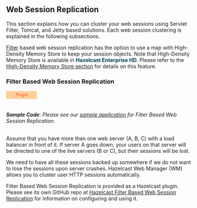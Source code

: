 
## Web Session Replication


This section explains how you can cluster your web sessions using Servlet Filter, Tomcat, and Jetty based solutions. Each web session clustering is explained in the following subsections.

[Filter](#filter-based-web-session-replication) based web session replication has the option to use a map with High-Density Memory Store to keep your session objects. Note that High-Density Memory Store is available in <font color="##153F75">**Hazelcast Enterprise HD**</font>. Please refer to the [High-Density Memory Store section](#high-density-memory-store) for details on this feature.



### Filter Based Web Session Replication

<img src="images/Plugin_New.png" alt="Tomcat Plugin" height="22" width="84">
<br></br>

***Sample Code***: *Please see our <a href="https://github.com/hazelcast/hazelcast-code-samples/tree/master/hazelcast-integration/filter-based-session-replication" target="_blank">sample application</a> for Filter Based Web Session Replication.*
<br></br>

Assume that you have more than one web server (A, B, C) with a load balancer in front of it. If server A goes down, your users on that server will be directed to one of the live servers (B or C), but their sessions will be lost.

We need to have all these sessions backed up somewhere if we do not want to lose the sessions upon server crashes. Hazelcast Web Manager (WM) allows you to cluster user HTTP sessions automatically. 

Filter Based Web Session Replication is provided as a Hazelcast plugin. Please see its own GitHub repo at <a href="https://github.com/hazelcast/hazelcast-wm" target="_blank">Hazelcast Filter Based Web Session Replication</a> for information on configuring and using it.

